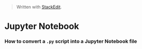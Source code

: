 


> Written with [StackEdit](https://stackedit.io/).
# Jupyter Notebook

### How to convert a `.py` script  into a Jupyter Notebook file 
<!--stackedit_data:
eyJoaXN0b3J5IjpbLTEzMzg5ODgxMzYsODc1Nzg3OTU0XX0=
-->